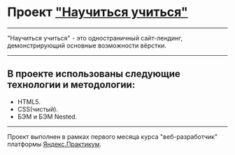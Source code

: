 # Проект ["Научиться учиться"](https://sirobg.github.io/how-to-learn)

---

"Научиться учиться" - это одностраничный сайт-лендинг, демонстрирующий основные возможности вёрстки.

---

## В проекте использованы следующие технологии и методологии:

* HTML5.
* CSS(чистый).
* БЭМ и БЭМ Nested.

---

Проект выполнен в рамках первого месяца курса "веб-разработчик" платформы [Яндекс.Практикум](https://praktikum.yandex.ru "Яндекс.Практикум").
